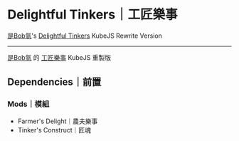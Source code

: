 # Delightful Tinkers｜工匠樂事

[是Bob氩](https://www.mcmod.cn/author/26721.html)'s [Delightful Tinkers](https://www.mcmod.cn/class/8213.html) KubeJS Rewrite Version

---

[是Bob氩](https://www.mcmod.cn/author/26721.html) 的 [工匠樂事](https://www.mcmod.cn/class/8213.html) KubeJS 重製版

## Dependencies｜前置

### Mods｜模組
  - Farmer's Delight｜農夫樂事
  - Tinker's Construct｜匠魂
